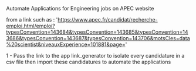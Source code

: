 Automate Applications for Engineering jobs on APEC website

from a link such as :
'https://www.apec.fr/candidat/recherche-emploi.html/emploi?typesConvention=143684&typesConvention=143685&typesConvention=143686&typesConvention=143687&typesConvention=143706&motsCles=data%20scientist&niveauxExperience=101881&page='

1 - Pass the link to the app link_generator to isolate every candidature in a csv file
then import these candidatures to automate the applications
